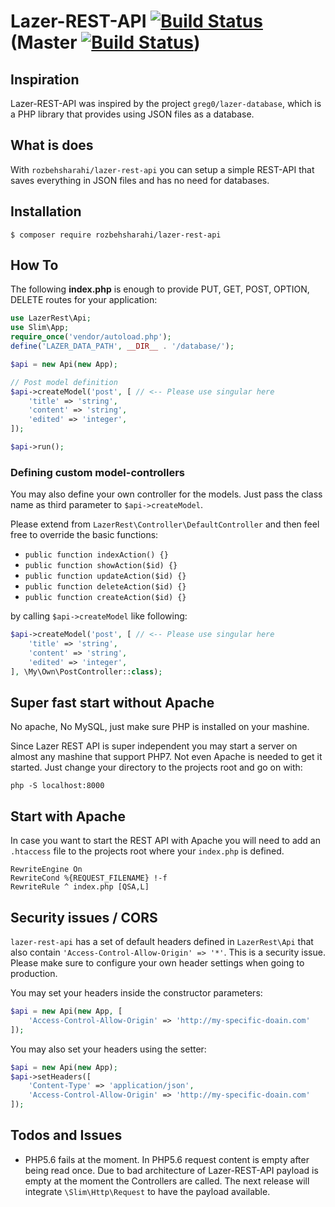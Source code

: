 # Lazer-REST-API [![Build Status](https://travis-ci.org/RozbehSharahi/lazer-rest-api.svg?branch=v1.1.0)](https://travis-ci.org/RozbehSharahi/lazer-rest-api) (Master [![Build Status](https://travis-ci.org/RozbehSharahi/lazer-rest-api.svg?branch=master)](https://travis-ci.org/RozbehSharahi/lazer-rest-api))

## Inspiration

Lazer-REST-API was inspired by the project `greg0/lazer-database`, which
 is a PHP library that provides using JSON files
 as a database.

## What is does

With `rozbehsharahi/lazer-rest-api` you can setup a simple REST-API
that saves everything in JSON files and has no need for databases.

## Installation

```shell
$ composer require rozbehsharahi/lazer-rest-api
```

## How To

The following __index.php__ is enough to provide PUT, GET, POST, OPTION, DELETE
routes for your application:

```php
use LazerRest\Api;
use Slim\App;
require_once('vendor/autoload.php');
define('LAZER_DATA_PATH', __DIR__ . '/database/');

$api = new Api(new App);

// Post model definition
$api->createModel('post', [ // <-- Please use singular here
    'title' => 'string',
    'content' => 'string',
    'edited' => 'integer',
]);

$api->run();

```

### Defining custom model-controllers

You may also define your own controller for the models. Just pass
the class name as third parameter to `$api->createModel`.

Please extend from `LazerRest\Controller\DefaultController` and
 then feel free to override the basic functions:

 * `public function indexAction() {}`
 * `public function showAction($id) {}`
 * `public function updateAction($id) {}`
 * `public function deleteAction($id) {}`
 * `public function createAction($id) {}`

by calling `$api->createModel` like following:

```php
$api->createModel('post', [ // <-- Please use singular here
    'title' => 'string',
    'content' => 'string',
    'edited' => 'integer',
], \My\Own\PostController::class);
```

## Super fast start without Apache

No apache, No MySQL, just make sure PHP is installed on your mashine.

Since Lazer REST API is super independent you may start a server
 on almost any mashine that support PHP7. Not even Apache is
 needed to get it started. Just change your directory to the projects root and go on with:

```shell
php -S localhost:8000
```

## Start with Apache

In case you want to start the REST API with Apache you will
need to add an `.htaccess` file to the projects root where your
`index.php` is defined.

```htaccess
RewriteEngine On
RewriteCond %{REQUEST_FILENAME} !-f
RewriteRule ^ index.php [QSA,L]
```

## Security issues / CORS
`lazer-rest-api` has a set of default headers defined in `LazerRest\Api`
that also contain `'Access-Control-Allow-Origin' => '*'`. This is
a security issue. Please make sure to configure your own header settings
when going to production.

You may set your headers inside the constructor parameters:

```php
$api = new Api(new App, [
    'Access-Control-Allow-Origin' => 'http://my-specific-doain.com'
]);
```

You may also set your headers using the setter:

```php
$api = new Api(new App);
$api->setHeaders([
    'Content-Type' => 'application/json',
    'Access-Control-Allow-Origin' => 'http://my-specific-doain.com'
]);

```

## Todos and Issues

* PHP5.6 fails at the moment. In PHP5.6 request content is empty after being read once. Due to
 bad architecture of Lazer-REST-API payload is empty at the moment the Controllers are called.
 The next release will integrate `\Slim\Http\Request` to have the payload available.
